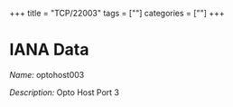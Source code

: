 +++
title = "TCP/22003"
tags = [""]
categories = [""]
+++

# IANA Data

_Name:_ optohost003

_Description:_ Opto Host Port 3

